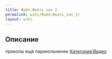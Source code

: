 ```yaml
---
title: Файл:Фьить хах 2
permalink: wiki/Файл:Фьить_хах_2/
layout: wiki
---
```


## Описание

приколы ещё парикольненее [Категория:Видео](Категория:Видео "wikilink")
